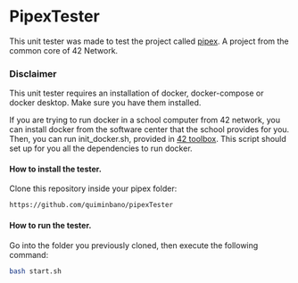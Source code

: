 # PipexTester

This unit tester was made to test the project called [pipex](https://github.com/quiminbano/pipex-version-2024). A project from the common core of 42 Network.

### Disclaimer

This unit tester requires an installation of docker, docker-compose or docker desktop. Make sure you have them installed.

If you are trying to run docker in a school computer from 42 network, you can install docker from the software center that the school provides for you. Then, you can run init_docker.sh, provided in [42 toolbox](https://github.com/alexandregv/42toolbox). This script should set up for you all the dependencies to run docker.

#### How to install the tester.

Clone this repository inside your pipex folder:

```bash
https://github.com/quiminbano/pipexTester
```

#### How to run the tester.

Go into the folder you previously cloned, then execute the following command:

```bash
bash start.sh
```
